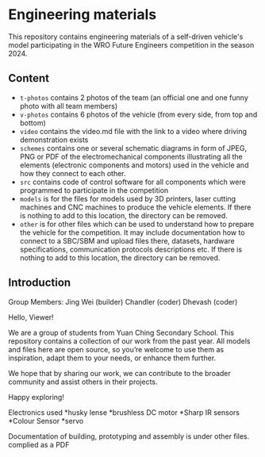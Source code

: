 Engineering materials
====

This repository contains engineering materials of a self-driven vehicle's model participating in the WRO Future Engineers competition in the season 2024.

## Content

* `t-photos` contains 2 photos of the team (an official one and one funny photo with all team members)
* `v-photos` contains 6 photos of the vehicle (from every side, from top and bottom)
* `video` contains the video.md file with the link to a video where driving demonstration exists
* `schemes` contains one or several schematic diagrams in form of JPEG, PNG or PDF of the electromechanical components illustrating all the elements (electronic components and motors) used in the vehicle and how they connect to each other.
* `src` contains code of control software for all components which were programmed to participate in the competition
* `models` is for the files for models used by 3D printers, laser cutting machines and CNC machines to produce the vehicle elements. If there is nothing to add to this location, the directory can be removed.
* `other` is for other files which can be used to understand how to prepare the vehicle for the competition. It may include documentation how to connect to a SBC/SBM and upload files there, datasets, hardware specifications, communication protocols descriptions etc. If there is nothing to add to this location, the directory can be removed.

## Introduction

Group Members:
Jing Wei (builder)
Chandler (coder)
Dhevash (coder)



Hello, Viewer!

We are a group of students from Yuan Ching Secondary School. This repository contains a collection of our work from the past year. All models and files here are open source, so you’re welcome to use them as inspiration, adapt them to your needs, or enhance them further.

We hope that by sharing our work, we can contribute to the broader community and assist others in their projects.

Happy exploring!



Electronics used
   *husky lense
   *brushless DC motor
   *Sharp IR sensors
   *Colour Sensor 
   *servo

Documentation of building, prototyping and assembly is under other files. complied as a PDF

